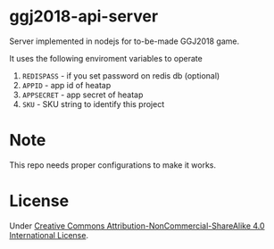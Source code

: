 # ggj2018-api-server

Server implemented in nodejs for to-be-made GGJ2018 game.

It uses the following enviroment variables to operate
1. `REDISPASS` - if you set password on redis db (optional)
2. `APPID` - app id of heatap
3. `APPSECRET` - app secret of heatap
4. `SKU` - SKU string to identify this project

# Note

This repo needs proper configurations to make it works.

# License

Under [Creative Commons Attribution-NonCommercial-ShareAlike 4.0 International License](https://github.com/haxpor/fkit/blob/master/LICENSE).
